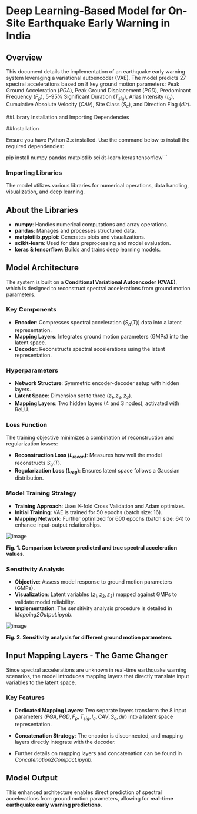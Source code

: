 # Deep Learning-Based Model for On-Site Earthquake Early Warning in India



## Overview

This document details the implementation of an earthquake early warning system leveraging a variational autoencoder (VAE). The model predicts 27 spectral accelerations based on 8 key ground motion parameters: Peak Ground Acceleration ($PGA$), Peak Ground Displacement ($PGD$), Predominant Frequency ($F_p$), 5-95% Significant Duration ($T_{sig}$), Arias Intensity ($I_a$), Cumulative Absolute Velocity ($CAV$), Site Class ($S_c$), and Direction Flag ($dir$).

##Library Installation and Importing Dependencies

##Installation

Ensure you have Python 3.x installed. Use the command below to install the required dependencies:


pip install numpy pandas matplotlib scikit-learn keras tensorflow```

### Importing Libraries  

The model utilizes various libraries for numerical operations, data handling, visualization, and deep learning.  

## About the Libraries  

- **numpy**: Handles numerical computations and array operations.  
- **pandas**: Manages and processes structured data.  
- **matplotlib.pyplot**: Generates plots and visualizations.  
- **scikit-learn**: Used for data preprocessing and model evaluation.  
- **keras & tensorflow**: Builds and trains deep learning models.  

## Model Architecture  

The system is built on a **Conditional Variational Autoencoder (CVAE)**, which is designed to reconstruct spectral accelerations from ground motion parameters.  

### Key Components  

- **Encoder**: Compresses spectral acceleration ($S_a(T)$) data into a latent representation.  
- **Mapping Layers**: Integrates ground motion parameters (GMPs) into the latent space.  
- **Decoder**: Reconstructs spectral accelerations using the latent representation.  

### Hyperparameters  

- **Network Structure**: Symmetric encoder-decoder setup with hidden layers.  
- **Latent Space**: Dimension set to three ($z_1, z_2, z_3$).  
- **Mapping Layers**: Two hidden layers (4 and 3 nodes), activated with ReLU.  

### Loss Function  

The training objective minimizes a combination of reconstruction and regularization losses:  

- **Reconstruction Loss ($L_{recon}$)**: Measures how well the model reconstructs $S_a(T)$.  
- **Regularization Loss ($L_{reg}$)**: Ensures latent space follows a Gaussian distribution.  

### Model Training Strategy  

- **Training Approach**: Uses K-fold Cross Validation and Adam optimizer.  
- **Initial Training**: VAE is trained for 50 epochs (batch size: 16).  
- **Mapping Network**: Further optimized for 600 epochs (batch size: 64) to enhance input-output relationships.  

![image](https://github.com/PavanMohanN/EEW_system_Variational/assets/65588614/0cb249d7-d8ba-4903-9195-d13aa7cce51a)  

**Fig. 1. Comparison between predicted and true spectral acceleration values.**  

### Sensitivity Analysis  

- **Objective**: Assess model response to ground motion parameters (GMPs).  
- **Visualization**: Latent variables ($z_1, z_2, z_3$) mapped against GMPs to validate model reliability.  
- **Implementation**: The sensitivity analysis procedure is detailed in *Mapping2Output.ipynb*.  

![image](https://github.com/PavanMohanN/EEW_system_Variational/assets/65588614/9f1ca449-893b-4a17-a289-038fb3b17f9f)  

**Fig. 2. Sensitivity analysis for different ground motion parameters.**  

## Input Mapping Layers - The Game Changer  

Since spectral accelerations are unknown in real-time earthquake warning scenarios, the model introduces mapping layers that directly translate input variables to the latent space.  

### Key Features  

- **Dedicated Mapping Layers**: Two separate layers transform the 8 input parameters ($PGA, PGD, F_p, T_{sig}, {I_a}, CAV, S_c, dir$) into a latent space representation.  
- **Concatenation Strategy**: The encoder is disconnected, and mapping layers directly integrate with the decoder.  

- Further details on mapping layers and concatenation can be found in *Concatenation2Compact.ipynb*.  

## Model Output  

This enhanced architecture enables direct prediction of spectral accelerations from ground motion parameters, allowing for **real-time earthquake early warning predictions**.  
